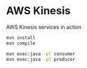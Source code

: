# AWS Kinesis

AWS Kinesis services in action

```sh
mvn install
mvn compile
```


```sh
mvn exec:java -pl consumer
mvn exec:java -pl producer
```